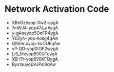 # Network Activation Code
* XBeOzeyop-Xw2-cygA
* 7mWJ4-yop47J_aAygA
* y-gAoeyop5OnFP4ygA
* Y02yN-yop-kokg4qAw
* QK6hnuyop-koOUEqAw
* vP-QD-yop0tOF2wygA
* Ll6_Meyop890QTcygA
* X6H7r-yop890XFQygA
* Byxtauyop9JPsI8qAw